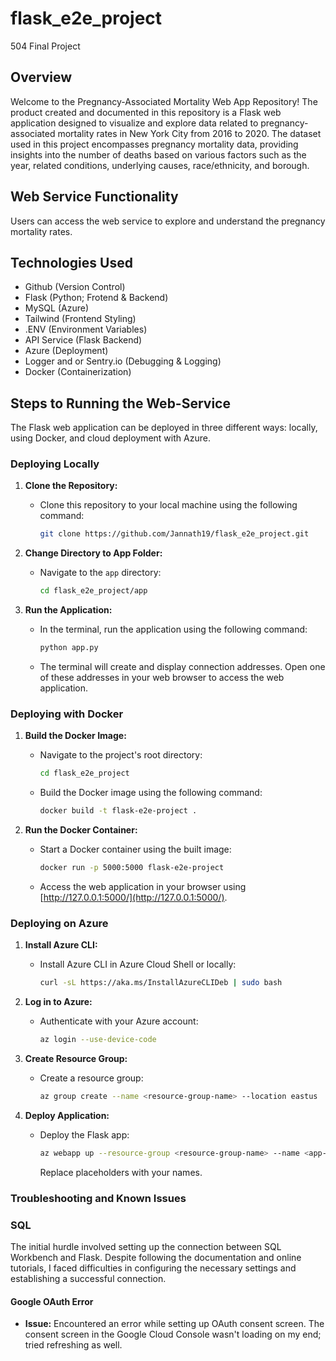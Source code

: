# flask_e2e_project
504 Final Project

## Overview 
Welcome to the Pregnancy-Associated Mortality Web App Repository! The product created and documented in this repository is a Flask web application designed to visualize and explore data related to pregnancy-associated mortality rates in New York City from 2016 to 2020. The dataset used in this project encompasses pregnancy mortality data, providing insights into the number of deaths based on various factors such as the year, related conditions, underlying causes, race/ethnicity, and borough.

## Web Service Functionality
Users can access the web service to explore and understand the pregnancy mortality rates.

## Technologies Used
- Github (Version Control)
- Flask (Python; Frotend & Backend)
- MySQL (Azure)
- Tailwind (Frontend Styling)
- .ENV (Environment Variables)
- API Service (Flask Backend)
- Azure (Deployment)
- Logger and or Sentry.io (Debugging & Logging)
- Docker (Containerization)
## Steps to Running the Web-Service

The Flask web application can be deployed in three different ways: locally, using Docker, and cloud deployment with Azure. 

### Deploying Locally

1. **Clone the Repository:**
   - Clone this repository to your local machine using the following command:
     ```bash
     git clone https://github.com/Jannath19/flask_e2e_project.git
     ```

2. **Change Directory to App Folder:**
   - Navigate to the `app` directory:
     ```bash
     cd flask_e2e_project/app
     ```

3. **Run the Application:**
   - In the terminal, run the application using the following command:
     ```bash
     python app.py
     ```
   - The terminal will create and display connection addresses. Open one of these addresses in your web browser to access the web application.

### Deploying with Docker

1. **Build the Docker Image:**
   - Navigate to the project's root directory:
     ```bash
     cd flask_e2e_project
     ```
   - Build the Docker image using the following command:
     ```bash
     docker build -t flask-e2e-project .
     ```

2. **Run the Docker Container:**
   - Start a Docker container using the built image:
     ```bash
     docker run -p 5000:5000 flask-e2e-project
     ```
   - Access the web application in your browser using [http://127.0.0.1:5000/](http://127.0.0.1:5000/).

### Deploying on Azure

1. **Install Azure CLI:**
   - Install Azure CLI in Azure Cloud Shell or locally:
     ```bash
     curl -sL https://aka.ms/InstallAzureCLIDeb | sudo bash
     ```

2. **Log in to Azure:**
   - Authenticate with your Azure account:
     ```bash
     az login --use-device-code
     ```

3. **Create Resource Group:**
   - Create a resource group:
     ```bash
     az group create --name <resource-group-name> --location eastus
     ```

4. **Deploy Application:**
   - Deploy the Flask app:
     ```bash
     az webapp up --resource-group <resource-group-name> --name <app-name> --runtime "PYTHON|3.9" --sku F1
     ```
     Replace placeholders with your names.

### Troubleshooting and Known Issues

### SQL
The initial hurdle involved setting up the connection between SQL Workbench and Flask. Despite following the documentation and online tutorials, I faced difficulties in configuring the necessary settings and establishing a successful connection.

#### Google OAuth Error
- **Issue:** Encountered an error while setting up OAuth consent screen. The consent screen in the Google Cloud Console wasn't loading on my end; tried refreshing as well.
